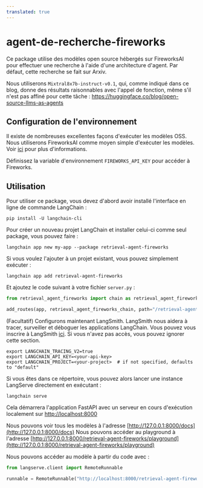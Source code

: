 ```yaml
---
translated: true
---
```


# agent-de-recherche-fireworks

Ce package utilise des modèles open source hébergés sur FireworksAI pour effectuer une recherche à l'aide d'une architecture d'agent. Par défaut, cette recherche se fait sur Arxiv.

Nous utiliserons `Mixtral8x7b-instruct-v0.1`, qui, comme indiqué dans ce blog, donne des résultats raisonnables avec l'appel de fonction, même s'il n'est pas affiné pour cette tâche : https://huggingface.co/blog/open-source-llms-as-agents

## Configuration de l'environnement

Il existe de nombreuses excellentes façons d'exécuter les modèles OSS. Nous utiliserons FireworksAI comme moyen simple d'exécuter les modèles. Voir [ici](https://python.langchain.com/docs/integrations/providers/fireworks) pour plus d'informations.

Définissez la variable d'environnement `FIREWORKS_API_KEY` pour accéder à Fireworks.

## Utilisation

Pour utiliser ce package, vous devez d'abord avoir installé l'interface en ligne de commande LangChain :

```shell
pip install -U langchain-cli
```

Pour créer un nouveau projet LangChain et installer celui-ci comme seul package, vous pouvez faire :

```shell
langchain app new my-app --package retrieval-agent-fireworks
```

Si vous voulez l'ajouter à un projet existant, vous pouvez simplement exécuter :

```shell
langchain app add retrieval-agent-fireworks
```

Et ajoutez le code suivant à votre fichier `server.py` :

```python
from retrieval_agent_fireworks import chain as retrieval_agent_fireworks_chain

add_routes(app, retrieval_agent_fireworks_chain, path="/retrieval-agent-fireworks")
```

(Facultatif) Configurons maintenant LangSmith.
LangSmith nous aidera à tracer, surveiller et déboguer les applications LangChain.
Vous pouvez vous inscrire à LangSmith [ici](https://smith.langchain.com/).
Si vous n'avez pas accès, vous pouvez ignorer cette section.

```shell
export LANGCHAIN_TRACING_V2=true
export LANGCHAIN_API_KEY=<your-api-key>
export LANGCHAIN_PROJECT=<your-project>  # if not specified, defaults to "default"
```

Si vous êtes dans ce répertoire, vous pouvez alors lancer une instance LangServe directement en exécutant :

```shell
langchain serve
```

Cela démarrera l'application FastAPI avec un serveur en cours d'exécution localement sur
[http://localhost:8000](http://localhost:8000)

Nous pouvons voir tous les modèles à l'adresse [http://127.0.0.1:8000/docs](http://127.0.0.1:8000/docs)
Nous pouvons accéder au playground à l'adresse [http://127.0.0.1:8000/retrieval-agent-fireworks/playground](http://127.0.0.1:8000/retrieval-agent-fireworks/playground)

Nous pouvons accéder au modèle à partir du code avec :

```python
from langserve.client import RemoteRunnable

runnable = RemoteRunnable("http://localhost:8000/retrieval-agent-fireworks")
```
